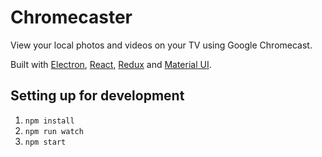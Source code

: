 # Chromecaster

View your local photos and videos on your TV using Google Chromecast.

Built with [Electron](http://electron.atom.io/), [React](https://facebook.github.io/react/),
[Redux](http://rackt.github.io/redux/) and [Material UI](http://material-ui.com/#/).

## Setting up for development

1. `npm install`
2. `npm run watch`
3. `npm start`
